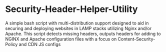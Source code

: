# Security-Header-Helper-Utility
A simple bash script with multi-distribution support designed to aid in securing and deploying websites in LAMP stacks utilizing Nginx and/or Apache. This script detects missing headers, outputs headers for adding to NGINX and Apache configuration files with a focus on Content-Security-Policy and CDN JS configs 
